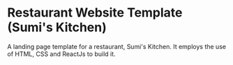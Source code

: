 # Restaurant Website Template (Sumi's Kitchen)
A landing page template for a restaurant, Sumi's Kitchen. It employs the use of HTML, CSS and ReactJs to build it. 

